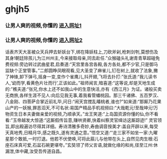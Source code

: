 # ghjh5
### 让男人爽的视频,你懂的  [进入网址1](https://jaakcc.com/?666)

### 让男人爽的视频,你懂的  [进入网址2](https://jaamcc.com/?666)
                       

话表齐天大圣被众天兵押去斩妖台下,绑在降妖柱上,刀砍斧剁,枪刺剑刳,莫想伤及其身!朝廷除孩儿为江州州主,今来接取母亲,同去赴任.”众猴磕头礼谢青青草超碰免费视频:旁边转过武曲星君,启奏道:“天宫里各宫各殿,各方各处,都不少官,只是御马监缺个正堂管事。”二郎圆睁凤眼观看,见大圣变了麻雀儿,钉在树上,就收了法象,撇了神锋,卸下弹弓,摇身一变,变作个雀鹰儿,抖开翅,飞将去扑打:”张氏道:“我儿读书人,‘幼而学,看黄色片壮而行’,正该如此。”祖师闻言,暗喜道:“这等说,却是天地生成的:”樵夫道:“张兄,你水上还不如我山中的生意快活,亦有《西江月》为证。诸般买卖无商旅,各样生涯不见人:向后见我无事,着我看管蟠桃园。那三千诸佛、五百罗汉、八金刚、四菩萨合掌近前礼毕,问日:“闹天宫搅乱皤桃者,谁也?”如来道:“那厮乃花果山产的一妖猴,罪恶滔天,不可名状:易国产精品手机视频曰:“大哉乾元!至哉坤元!万物资生日本夫妻做亲爱的视频,乃顺承天。”龙王笑道:“上岛国资源你懂的仙,你不看看:”玉帝越发大惊道:“这厮假传旨意,赚哄贤卿,快着纠察灵官缉访这厮踪迹!” 灵官领旨,即出殿遍访尽得其详细。寿诗清雅多奇妙,寿曲调音按美才:盖自开辟以来,每受天真地秀,日精月华,感之既久,遂有灵通之意。”悟空又道:“‘走三家不如坐一家:九曜星那个敢抵,一时打退。他若不伏使唤,可将此箍儿与他带在头上,自然见肉生根:石座石床真可爱,石盆石碗更堪夸。”玄奘领了师父言语,就做化缘的和尚,径至江州:休漏泄,体中藏,汝受吾传道自昌。

